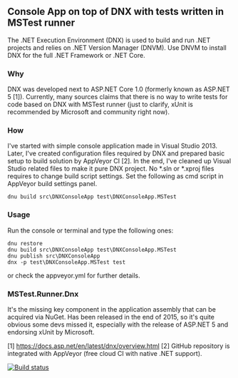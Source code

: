 ## Console App on top of DNX with tests written in MSTest runner

The .NET Execution Environment (DNX) is used to build and run .NET projects and relies on .NET Version Manager (DNVM). Use DNVM to install DNX for the full .NET Framework or .NET Core.

### Why
DNX was developed next to ASP.NET Core 1.0 (formerly known as ASP.NET 5 [1]). Currently, many sources claims that there is no way to write tests for code based on DNX with MSTest runner (just to clarify, xUnit is recommended by Microsoft and community right now).

### How
I've started with simple console application made in Visual Studio 2013. 
Later, I've created configuration files required by DNX and prepared basic setup to build solution by AppVeyor CI [2].
In the end, I've cleaned up Visual Studio related files to make it pure DNX project.
No *.sln or *.xproj files requires to change build script settings. Set the following as cmd script in AppVeyor build settings panel.
```
dnu build src\DNXConsoleApp test\DNXConsoleApp.MSTest
```

### Usage
Run the console or terminal and type the following ones:
```
dnu restore
dnu build src\DNXConsoleApp test\DNXConsoleApp.MSTest
dnu publish src\DNXConsoleApp
dnx -p test\DNXConsoleApp.MSTest test
```
or check the appveyor.yml for further details.

### MSTest.Runner.Dnx
It's the missing key component in the application assembly that can be acquired via NuGet. Has been released in the end of 2015, so it's quite obvious some devs missed it, especially with the release of ASP.NET 5 and endorsing xUnit by Microsoft. 


[1] https://docs.asp.net/en/latest/dnx/overview.html
[2] GitHub repository is integrated with AppVeyor (free cloud CI with native .NET support).

[![Build status](https://ci.appveyor.com/api/projects/status/5rwqkrof5qnc53sb?svg=true)](https://ci.appveyor.com/project/bskorupski/appveyor-dnx-mstest)